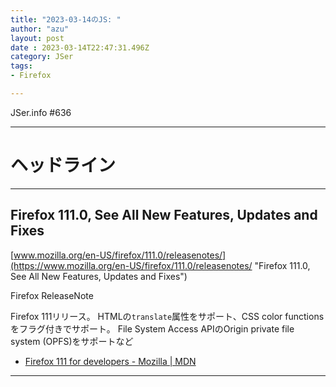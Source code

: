 ```yaml
---
title: "2023-03-14のJS: "
author: "azu"
layout: post
date : 2023-03-14T22:47:31.496Z
category: JSer
tags:
- Firefox

---
```


JSer.info #636

----

<h1 class="site-genre">ヘッドライン</h1>

----

## Firefox 111.0, See All New Features, Updates and Fixes
[www.mozilla.org/en-US/firefox/111.0/releasenotes/](https://www.mozilla.org/en-US/firefox/111.0/releasenotes/ "Firefox 111.0, See All New Features, Updates and Fixes")
<p class="jser-tags jser-tag-icon"><span class="jser-tag">Firefox</span> <span class="jser-tag">ReleaseNote</span></p>

Firefox 111リリース。
HTMLの`translate`属性をサポート、CSS color functionsをフラグ付きでサポート。
File System Access APIのOrigin private file system (OPFS)をサポートなど

- [Firefox 111 for developers - Mozilla | MDN](https://developer.mozilla.org/en-US/docs/Mozilla/Firefox/Releases/111 "Firefox 111 for developers - Mozilla | MDN")

----
